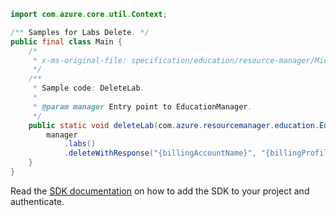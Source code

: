 ```java
import com.azure.core.util.Context;

/** Samples for Labs Delete. */
public final class Main {
    /*
     * x-ms-original-file: specification/education/resource-manager/Microsoft.Education/preview/2021-12-01-preview/examples/DeleteLab.json
     */
    /**
     * Sample code: DeleteLab.
     *
     * @param manager Entry point to EducationManager.
     */
    public static void deleteLab(com.azure.resourcemanager.education.EducationManager manager) {
        manager
            .labs()
            .deleteWithResponse("{billingAccountName}", "{billingProfileName}", "{invoiceSectionName}", Context.NONE);
    }
}
```

Read the [SDK documentation](https://github.com/Azure/azure-sdk-for-java/blob/azure-resourcemanager-education_1.0.0-beta.1/sdk/education/azure-resourcemanager-education/README.md) on how to add the SDK to your project and authenticate.

